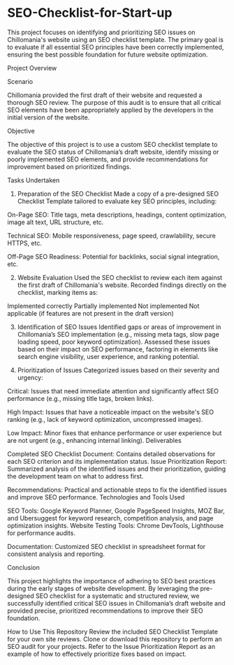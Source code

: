 # SEO-Checklist-for-Start-up
This project focuses on identifying and prioritizing SEO issues on Chillomania's website using an SEO checklist template. The primary goal is to evaluate if all essential SEO principles have been correctly implemented, ensuring the best possible foundation for future website optimization.

Project Overview

Scenario

Chillomania provided the first draft of their website and requested a thorough SEO review. The purpose of this audit is to ensure that all critical SEO elements have been appropriately applied by the developers in the initial version of the website.


Objective

The objective of this project is to use a custom SEO checklist template to evaluate the SEO status of Chillomania’s draft website, identify missing or poorly implemented SEO elements, and provide recommendations for improvement based on prioritized findings.


Tasks Undertaken

1. Preparation of the SEO Checklist
Made a copy of a pre-designed SEO Checklist Template tailored to evaluate key SEO principles, including:

On-Page SEO: Title tags, meta descriptions, headings, content optimization, image alt text, URL structure, etc.

Technical SEO: Mobile responsiveness, page speed, crawlability, secure HTTPS, etc.

Off-Page SEO Readiness: Potential for backlinks, social signal integration, etc.

2. Website Evaluation
Used the SEO checklist to review each item against the first draft of Chillomania's website.
Recorded findings directly on the checklist, marking items as:

Implemented correctly
Partially implemented
Not implemented
Not applicable (if features are not present in the draft version)

3. Identification of SEO Issues
Identified gaps or areas of improvement in Chillomania’s SEO implementation (e.g., missing meta tags, slow page loading speed, poor keyword optimization).
Assessed these issues based on their impact on SEO performance, factoring in elements like search engine visibility, user experience, and ranking potential.

4. Prioritization of Issues
Categorized issues based on their severity and urgency:

Critical: Issues that need immediate attention and significantly affect SEO performance (e.g., missing title tags, broken links).

High Impact: Issues that have a noticeable impact on the website's SEO ranking (e.g., lack of keyword optimization, uncompressed images).

Low Impact: Minor fixes that enhance performance or user experience but are not urgent (e.g., enhancing internal linking).
Deliverables

Completed SEO Checklist Document: Contains detailed observations for each SEO criterion and its implementation status.
Issue Prioritization Report: Summarized analysis of the identified issues and their prioritization, guiding the development team on what to address first.

Recommendations: Practical and actionable steps to fix the identified issues and improve SEO performance.
Technologies and Tools Used

SEO Tools: Google Keyword Planner, Google PageSpeed Insights, MOZ Bar, and Ubersuggest for keyword research, competition analysis, and page optimization insights.
Website Testing Tools: Chrome DevTools, Lighthouse for performance audits.

Documentation: Customized SEO checklist in spreadsheet format for consistent analysis and reporting.

Conclusion

This project highlights the importance of adhering to SEO best practices during the early stages of website development. By leveraging the pre-designed SEO checklist for a systematic and structured review, we successfully identified critical SEO issues in Chillomania’s draft website and provided precise, prioritized recommendations to improve their SEO foundation.


How to Use This Repository
Review the included SEO Checklist Template for your own site reviews.
Clone or download this repository to perform an SEO audit for your projects.
Refer to the Issue Prioritization Report as an example of how to effectively prioritize fixes based on impact.

